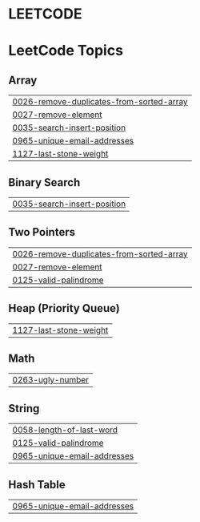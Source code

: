 # LEETCODE
<!---LeetCode Topics Start-->
# LeetCode Topics
## Array
|  |
| ------- |
| [0026-remove-duplicates-from-sorted-array](https://github.com/AnweshaMondal/LEETCODE/tree/master/0026-remove-duplicates-from-sorted-array) |
| [0027-remove-element](https://github.com/AnweshaMondal/LEETCODE/tree/master/0027-remove-element) |
| [0035-search-insert-position](https://github.com/AnweshaMondal/LEETCODE/tree/master/0035-search-insert-position) |
| [0965-unique-email-addresses](https://github.com/AnweshaMondal/LEETCODE/tree/master/0965-unique-email-addresses) |
| [1127-last-stone-weight](https://github.com/AnweshaMondal/LEETCODE/tree/master/1127-last-stone-weight) |
## Binary Search
|  |
| ------- |
| [0035-search-insert-position](https://github.com/AnweshaMondal/LEETCODE/tree/master/0035-search-insert-position) |
## Two Pointers
|  |
| ------- |
| [0026-remove-duplicates-from-sorted-array](https://github.com/AnweshaMondal/LEETCODE/tree/master/0026-remove-duplicates-from-sorted-array) |
| [0027-remove-element](https://github.com/AnweshaMondal/LEETCODE/tree/master/0027-remove-element) |
| [0125-valid-palindrome](https://github.com/AnweshaMondal/LEETCODE/tree/master/0125-valid-palindrome) |
## Heap (Priority Queue)
|  |
| ------- |
| [1127-last-stone-weight](https://github.com/AnweshaMondal/LEETCODE/tree/master/1127-last-stone-weight) |
## Math
|  |
| ------- |
| [0263-ugly-number](https://github.com/AnweshaMondal/LEETCODE/tree/master/0263-ugly-number) |
## String
|  |
| ------- |
| [0058-length-of-last-word](https://github.com/AnweshaMondal/LEETCODE/tree/master/0058-length-of-last-word) |
| [0125-valid-palindrome](https://github.com/AnweshaMondal/LEETCODE/tree/master/0125-valid-palindrome) |
| [0965-unique-email-addresses](https://github.com/AnweshaMondal/LEETCODE/tree/master/0965-unique-email-addresses) |
## Hash Table
|  |
| ------- |
| [0965-unique-email-addresses](https://github.com/AnweshaMondal/LEETCODE/tree/master/0965-unique-email-addresses) |
<!---LeetCode Topics End-->